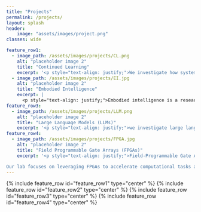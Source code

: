 ```yaml
---
title: "Projects"
permalink: /projects/
layout: splash
header:
    image: "assets/images/project.png"
classes: wide

feature_row1:
  - image_path: /assets/images/projects/CL.png
    alt: "placeholder image 2"
    title: "Continued Learning"
    excerpt: '<p style="text-align: justify;">​We investigate how systems can continuously acquire and refine knowledge over time—a process known as continued learning. Our research focuses on utilizing analytic learning to develope methods that can adapt to new information without forgetting previously learned knowledge. Ultimately, our goal is to design scalable learning frameworks that support lifelong learning, facilitating applications in areas such as adaptive robotics and intelligent decision-making systems.</p>'
  - image_path: /assets/images/projects/EI.jpg
    alt: "placeholder image 2"
    title: "Embodied Intelligence"
    excerpt: |
      <p style="text-align: justify;">Embodied intelligence is a research approach that emphasizes the integration of an agent's physical form (its "body") with its control systems (its "brain") to enable intelligent behavior. This concept highlights how the body's shape, materials, and interactions with the environment contribute to cognition and decision-making processes. We develop AI-based control methods that work in harmony with an agent's physical characteristics. These methods enhance performance and adaptability, allowing systems to respond effectively to dynamic environments. </p>
feature_row3:
  - image_path: /assets/images/projects/LLM.png
    alt: "placeholder image 2"
    title: "Large Language Models (LLMs)"
    excerpt: '<p style="text-align: justify;">we investigate large language models (LLMs), focusing on their architectural innovations, training strategies, and applications in natural language processing tasks. Our research aims to understand how LLMs can be integrated into embodied systems, enabling more natural and efficient interactions between agents and their environments</p>'
feature_row4:
  - image_path: /assets/images/projects/FPGA.jpg
    alt: "placeholder image 2"
    title: "Field Programmable Gate Arrays (FPGAs)"
    excerpt: '<p style="text-align: justify;">​Field-Programmable Gate Arrays (FPGAs) are versatile hardware devices that can be programmed to perform specific tasks efficiently. Unlike fixed-function hardware, FPGAs can be reconfigured after manufacturing, allowing for adaptability in various applications.​

Our lab focuses on leveraging FPGAs to accelerate computational tasks across domains such as artificial intelligence, data analytics, and embedded systems. We explore how FPGAs can be tailored to optimize performance and energy efficiency for specific applications.</p>'
---
```


{% include feature_row id="feature_row1" type="center" %}
{% include feature_row id="feature_row2" type="center" %}
{% include feature_row id="feature_row3" type="center" %}
{% include feature_row id="feature_row4" type="center" %}